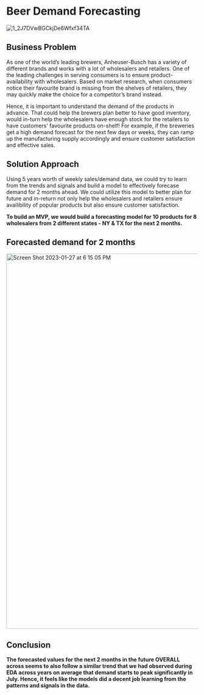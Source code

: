 # Beer Demand Forecasting
![1_2J7DVwBGCkjDe6Wfxf34TA](https://user-images.githubusercontent.com/50632051/214736349-a100de79-4ffa-43d1-ab5a-2efadd9575fb.png)


## Business Problem
As one of the world’s leading brewers, Anheuser-Busch has a variety of different brands and works with a lot of wholesalers and retailers. One of the leading challenges in serving consumers is to ensure product-availability with wholesalers. Based on market research, when consumers notice their favourite brand is missing from the shelves of retailers, they may quickly make the choice for a competitor’s brand instead.

Hence, it is important to understand the demand of the products in advance. That could help the brewers plan better to have good inventory, would in-turn help the wholesalers have enough stock for the retailers to have customers' favourite products on-shelf!  For example, if the breweries get a high demand forecast for the next few days or weeks, they can ramp up the manufacturing supply accordingly and ensure customer satisfaction and effective sales.

## Solution Approach
Using 5 years worth of weekly sales/demand data, we could try to learn from the trends and signals and build a model to effectively forecase demand for 2 months ahead. We could utilize this model to better plan for future and in-return not only help the wholesalers and retailers ensure availibility of popular products but also ensure customer satisfaction.

**To build an MVP, we would build a forecasting model for 10 products for 8 wholesalers from 2 different states - NY & TX for the next 2 months.**

## Forecasted demand for 2 months
<img width="985" alt="Screen Shot 2023-01-27 at 6 15 05 PM" src="https://user-images.githubusercontent.com/50632051/215224277-77f49cf0-fd8c-488f-9a9c-9a2c33c93d06.png">

## Conclusion
**The forecasted values for the next 2 months in the future OVERALL across  seems to also follow a similar trend that we had observed during EDA across years on average that demand starts to peak significantly in July. Hence, it feels like the models did a decent job learning from the patterns and signals in the data.**
